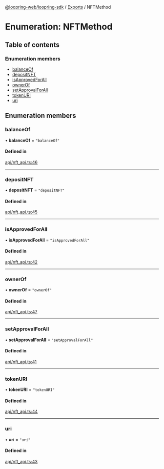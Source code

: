 [@loopring-web/loopring-sdk](../README.md) / [Exports](../modules.md) / NFTMethod

# Enumeration: NFTMethod

## Table of contents

### Enumeration members

- [balanceOf](NFTMethod.md#balanceof)
- [depositNFT](NFTMethod.md#depositnft)
- [isApprovedForAll](NFTMethod.md#isapprovedforall)
- [ownerOf](NFTMethod.md#ownerof)
- [setApprovalForAll](NFTMethod.md#setapprovalforall)
- [tokenURI](NFTMethod.md#tokenuri)
- [uri](NFTMethod.md#uri)

## Enumeration members

### balanceOf

• **balanceOf** = `"balanceOf"`

#### Defined in

[api/nft_api.ts:46](https://github.com/Loopring/loopring_sdk/blob/edf273a/src/api/nft_api.ts#L46)

___

### depositNFT

• **depositNFT** = `"depositNFT"`

#### Defined in

[api/nft_api.ts:45](https://github.com/Loopring/loopring_sdk/blob/edf273a/src/api/nft_api.ts#L45)

___

### isApprovedForAll

• **isApprovedForAll** = `"isApprovedForAll"`

#### Defined in

[api/nft_api.ts:42](https://github.com/Loopring/loopring_sdk/blob/edf273a/src/api/nft_api.ts#L42)

___

### ownerOf

• **ownerOf** = `"ownerOf"`

#### Defined in

[api/nft_api.ts:47](https://github.com/Loopring/loopring_sdk/blob/edf273a/src/api/nft_api.ts#L47)

___

### setApprovalForAll

• **setApprovalForAll** = `"setApprovalForAll"`

#### Defined in

[api/nft_api.ts:41](https://github.com/Loopring/loopring_sdk/blob/edf273a/src/api/nft_api.ts#L41)

___

### tokenURI

• **tokenURI** = `"tokenURI"`

#### Defined in

[api/nft_api.ts:44](https://github.com/Loopring/loopring_sdk/blob/edf273a/src/api/nft_api.ts#L44)

___

### uri

• **uri** = `"uri"`

#### Defined in

[api/nft_api.ts:43](https://github.com/Loopring/loopring_sdk/blob/edf273a/src/api/nft_api.ts#L43)
